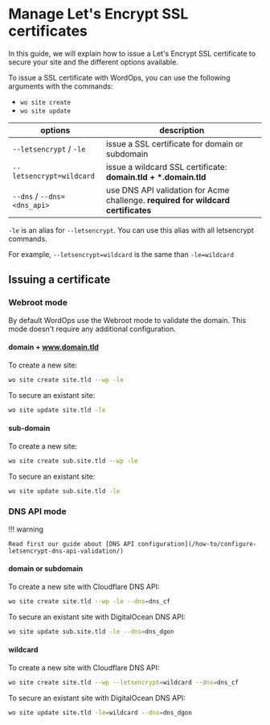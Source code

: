 # Manage Let's Encrypt SSL certificates

In this guide, we will explain how to issue a Let's Encrypt SSL certificate to secure your site and the different options available.

To issue a SSL certificate with WordOps, you can use the following arguments with the commands:

-   `wo site create`
-   `wo site update`

| options                     | description                                                                       |
| --------------------------- | --------------------------------------------------------------------------------- |
| `--letsencrypt` / `-le`     | issue a SSL certificate for domain or subdomain                                   |
| `--letsencrypt=wildcard`    | issue a wildcard SSL certificate: **domain.tld + \*.domain.tld**                  |
| `--dns` / `--dns=<dns_api>` | use DNS API validation for Acme challenge. **required for wildcard certificates** |

`-le` is an alias for `--letsencrypt`. You can use this alias with all letsencrypt commands.

For example, `--letsencrypt=wildcard` is the same than `-le=wildcard`

## Issuing a certificate

### Webroot mode

By default WordOps use the Webroot mode to validate the domain. This mode doesn't require any additional configuration.

#### domain + www.domain.tld

To create a new site:

```bash
wo site create site.tld --wp -le
```

To secure an existant site:

```bash
wo site update site.tld -le
```

#### sub-domain

To create a new site:

```bash
wo site create sub.site.tld --wp -le
```

To secure an existant site:

```bash
wo site update sub.site.tld -le
```

### DNS API mode

<!-- prettier-ignore -->
!!! warning

    Read first our guide about [DNS API configuration](/how-to/configure-letsencrypt-dns-api-validation/)

<!-- prettier-ignore-end -->

#### domain or subdomain

To create a new site with Cloudflare DNS API:

```bash
wo site create site.tld --wp -le --dns=dns_cf
```

To secure an existant site with DigitalOcean DNS API:

```bash
wo site update sub.site.tld -le --dns=dns_dgon
```

#### wildcard

To create a new site with Cloudflare DNS API:

```bash
wo site create site.tld --wp --letsencrypt=wildcard --dns=dns_cf
```

To secure an existant site with DigitalOcean DNS API:

```bash
wo site update site.tld -le=wildcard --dns=dns_dgon
```
